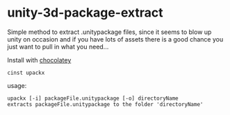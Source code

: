 unity-3d-package-extract
========================

Simple method to extract .unitypackage files, since it seems to blow up unity on occasion and  if you have lots of assets there is a good chance you just want to pull in what you need...

Install with [chocolatey](http://chocolatey.org/)

	cinst upackx

usage: 

	upackx [-i] packageFile.unitypackage [-o] directoryName
	extracts packageFile.unitypackage to the folder 'directoryName'
